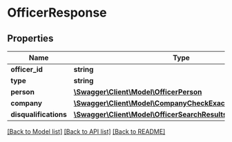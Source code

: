 # OfficerResponse

## Properties
Name | Type | Description | Notes
------------ | ------------- | ------------- | -------------
**officer_id** | **string** |  | 
**type** | **string** |  | 
**person** | [**\Swagger\Client\Model\OfficerPerson**](OfficerPerson.md) |  | 
**company** | [**\Swagger\Client\Model\CompanyCheckExactMatchCompany**](CompanyCheckExactMatchCompany.md) |  | 
**disqualifications** | [**\Swagger\Client\Model\OfficerSearchResultsDisqualifications[]**](OfficerSearchResultsDisqualifications.md) |  | 

[[Back to Model list]](../README.md#documentation-for-models) [[Back to API list]](../README.md#documentation-for-api-endpoints) [[Back to README]](../README.md)


